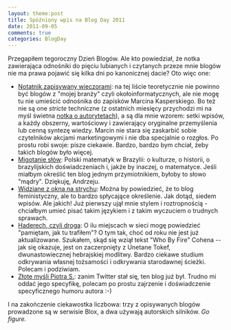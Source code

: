 ```yaml
---
layout: theme:post
title: Spóźniony wpis na Blog Day 2011
date: 2011-09-05
comments: true
categories: BlogDay
---
```


Przegapiłem tegoroczny Dzień Blogów. Ale kto powiedział, że notka
zawierająca odnośniki do pięciu lubianych i czytanych przeze mnie blogów
nie ma prawa pojawić się kilka dni po kanonicznej dacie? Oto więc one:

 * [Notatnik zapisywany wieczorami][1]: na tej liście teoretycznie nie
powinno być blogów z "mojej branży" czyli okołoinformatycznych, ale nie
mogę tu nie umieścić odnośnika do zapisków Marcina Kasperskiego. Bo też
nie są one _stricte_ techniczne (z ostatnich miesięcy przychodzi mi na
myśl świetna [notka o autorytetach][4]), a są dla mnie wzorem: setki
wpisów, a każdy obszerny, wartościowy i zawierający oryginalne
przemyślenia lub cenną syntezę wiedzy. Marcin nie stara się zaskarbić
sobie czytelników akcjami marketingowymi i nie dba specjalnie o rozgłos.
Po prostu robi swoje: pisze ciekawie. Bardzo, bardzo bym chciał, żeby
takich blogów było więcej.
 * [Migotanie słów][2]: Polski matematyk w Brazylii: o
kulturze, o historii, o brazylijskich doświadczeniach i, jakże by
inaczej, o matematyce. Jeśli miałbym określić ten blog jednym
przymiotnikiem, byłoby to słowo "mądry". Dziękuję, Andrzeju.
 * [Widziane z okna na strychu][5]: Można by powiedzieć, że to blog
feministyczny, ale to bardzo spłycające określenie. Jak dotąd, siedem
wpisów. Ale jakich! Już pierwszy ujął mnie stylem i roztropnością -
chciałbym umieć pisać takim językiem i z takim wyczuciem o trudnych
sprawach.
 * [Haderech, czyli droga][6]: O ilu miejscach w sieci mogę powiedzieć
"pamiętam, jak tu trafiłem"? O tym tak, choć od roku nie jest już
aktualizowane. Szukałem, skąd się wziął tekst "Who By Fire" Cohena --
jak się okazuje, jest on zaczerpnięty z Unetane Tokef, dwunastowiecznej
hebrajskiej modlitwy. Bardzo ciekawe studium odkrywania własnej
tożsamości i odkrywania starodawnej ścieżki. Polecam i podziwiam.
 * [Złote myśli Piotra S.][3]: zanim Twitter stał się, ten blog już był.
Trudno mi oddać jego specyfikę, polecam po prostu zajrzenie i
doświadczenie specyficznego humoru autora :-)

I na zakończenie ciekawostka liczbowa: trzy z opisywanych blogów
prowadzone są w serwisie Blox, a dwa używają autorskich silników. _Go
figure._

 [1]: http://notatnik.mekk.waw.pl/
 [2]: http://andsol.blox.pl/html
 [3]: http://www.bajobongo.net/zerro/piotr/blog/
 [4]: http://notatnik.mekk.waw.pl/archives/259-Autorytet.html
 [5]: http://zoknanastrychu.blox.pl/html
 [6]: http://haderech.blox.pl/html
